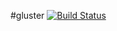#gluster [![Build Status](https://travis-ci.org/lutak-srce/gluster.svg)](https://travis-ci.org/lutak-srce/gluster)
